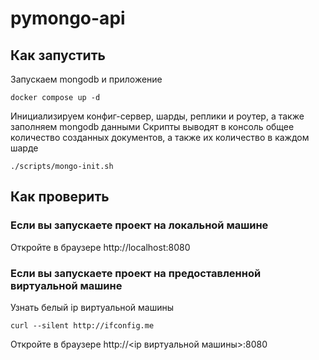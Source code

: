 # pymongo-api

## Как запустить

Запускаем mongodb и приложение

```shell
docker compose up -d
```

Инициализируем конфиг-сервер, шарды, реплики и роутер, а также заполняем mongodb данными
Скрипты выводят в консоль общее количество созданных документов, а также их количество в каждом шарде

```shell
./scripts/mongo-init.sh
```

## Как проверить

### Если вы запускаете проект на локальной машине

Откройте в браузере http://localhost:8080

### Если вы запускаете проект на предоставленной виртуальной машине

Узнать белый ip виртуальной машины

```shell
curl --silent http://ifconfig.me
```

Откройте в браузере http://<ip виртуальной машины>:8080